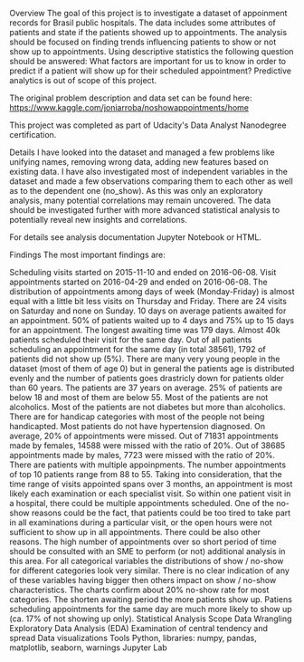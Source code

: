 Overview
The goal of this project is to investigate a dataset of appoinment records for Brasil public hospitals. The data includes some attributes of patients and state if the patients showed up to appointments. The analysis should be focused on finding trends influencing patients to show or not show up to appointments. Using descriptive statistics the following question should be answered: What factors are important for us to know in order to predict if a patient will show up for their scheduled appointment? Predictive analytics is out of scope of this project.

The original problem description and data set can be found here: https://www.kaggle.com/joniarroba/noshowappointments/home

This project was completed as part of Udacity's Data Analyst Nanodegree certification.

Details
I have looked into the dataset and managed a few problems like unifying names, removing wrong data, adding new features based on existing data. I have also investigated most of independent variables in the dataset and made a few observations comparing them to each other as well as to the dependent one (no_show). As this was only an exploratory analysis, many potential correlations may remain uncovered. The data should be investigated further with more advanced statistical analysis to potentially reveal new insights and correlations.

For details see analysis documentation Jupyter Notebook or HTML.

Findings
The most important findings are:

Scheduling visits started on 2015-11-10 and ended on 2016-06-08.
Visit appointments started on 2016-04-29 and ended on 2016-06-08.
The distribution of appointments among days of week (Monday-Friday) is almost equal with a little bit less visits on Thursday and Friday. There are 24 visits on Saturday and none on Sunday.
10 days on average patients awaited for an appointment. 50% of patients waited up to 4 days and 75% up to 15 days for an appointment. The longest awaiting time was 179 days.
Almost 40k patients scheduled their visit for the same day.
Out of all patients scheduling an appointment for the same day (in total 38561), 1792 of patients did not show up (5%).
There are many very young people in the dataset (most of them of age 0) but in general the patients age is distributed evenly and the number of patients goes drastricly down for patients older than 60 years.
The patients are 37 years on average. 25% of patients are below 18 and most of them are below 55.
Most of the patients are not alcoholics.
Most of the patients are not diabetes but more than alcoholics.
There are for handicap categories with most of the people not being handicapted.
Most patients do not have hypertension diagnosed.
On average, 20% of appointments were missed.
Out of 71831 appointments made by females, 14588 were missed with the ratio of 20%.
Out of 38685 appointments made by males, 7723 were missed with the ratio of 20%.
There are patients with multiple appoinpments. The number appointments of top 10 patients range from 88 to 55. Taking into consideration, that the time range of visits appointed spans over 3 months, an appointment is most likely each examination or each specialist visit. So within one patient visit in a hospital, there could be multiple appointments scheduled. One of the no-show reasons could be the fact, that patients could be too tired to take part in all examinations during a particular visit, or the open hours were not sufficient to show up in all appointments. There could be also other reasons. The high number of appointments over so short period of time should be consulted with an SME to perform (or not) additional analysis in this area.
For all categorical variables the distributions of show / no-show for different categories look very similar. There is no clear indication of any of these variables having bigger then others impact on show / no-show characteristics. The charts confirm about 20% no-show rate for most categories.
The shorten awaiting period the more patients show up. Patiens scheduling appointments for the same day are much more likely to show up (ca. 17% of not showing up only).
Statistical Analysis Scope
Data Wrangling
Exploratory Data Analysis (EDA)
Examination of central tendency and spread
Data visualizations
Tools
Python, libraries: numpy, pandas, matplotlib, seaborn, warnings
Jupyter Lab
